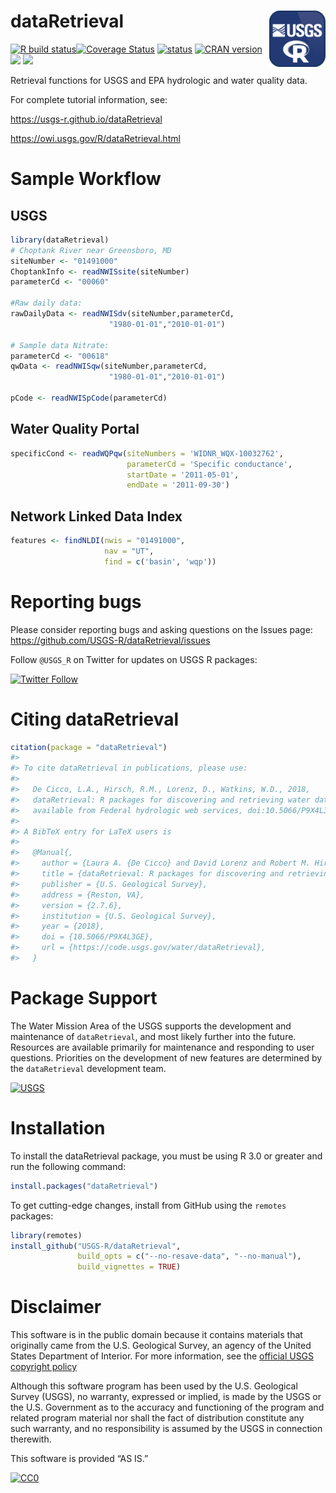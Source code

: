 # dataRetrieval <img src="man/figures/USGS_R.png" class="logo"  alt="dataRetrieval" style="width:90px;height:auto;" align="right" />
 
[![R build status](https://github.com/USGS-R/dataRetrieval/workflows/R-CMD-check/badge.svg)](https://github.com/USGS-R/dataRetrieval/actions)[![Coverage Status](https://coveralls.io/repos/github/USGS-R/dataRetrieval/badge.svg?branch=main)](https://coveralls.io/github/USGS-R/dataRetrieval?branch=main) [![status](https://img.shields.io/badge/USGS-Core-green.svg)](https://owi.usgs.gov/R/packages.html#core) [![CRAN version](http://www.r-pkg.org/badges/version/dataRetrieval)](https://cran.r-project.org/package=dataRetrieval) [![](http://cranlogs.r-pkg.org/badges/dataRetrieval)](https://cran.r-project.org/package=dataRetrieval) [![](http://cranlogs.r-pkg.org/badges/grand-total/dataRetrieval)](https://cran.r-project.org/package=dataRetrieval)
 
Retrieval functions for USGS and EPA hydrologic and water quality data.

For complete tutorial information, see:

<https://usgs-r.github.io/dataRetrieval>

<https://owi.usgs.gov/R/dataRetrieval.html>

# Sample Workflow

## USGS

``` r
library(dataRetrieval)
# Choptank River near Greensboro, MD
siteNumber <- "01491000" 
ChoptankInfo <- readNWISsite(siteNumber)
parameterCd <- "00060"

#Raw daily data:
rawDailyData <- readNWISdv(siteNumber,parameterCd,
                      "1980-01-01","2010-01-01")

# Sample data Nitrate:
parameterCd <- "00618"
qwData <- readNWISqw(siteNumber,parameterCd,
                      "1980-01-01","2010-01-01")

pCode <- readNWISpCode(parameterCd)
```

## Water Quality Portal

``` r
specificCond <- readWQPqw(siteNumbers = 'WIDNR_WQX-10032762',
                          parameterCd = 'Specific conductance',
                          startDate = '2011-05-01',
                          endDate = '2011-09-30')
```

## Network Linked Data Index

``` r
features <- findNLDI(nwis = "01491000",
                     nav = "UT",
                     find = c('basin', 'wqp'))
```

# Reporting bugs

Please consider reporting bugs and asking questions on the Issues page:
<https://github.com/USGS-R/dataRetrieval/issues>

Follow `@USGS_R` on Twitter for updates on USGS R packages:

[![Twitter
Follow](https://img.shields.io/twitter/follow/USGS_R.svg?style=social&label=Follow%20USGS_R)](https://twitter.com/USGS_R)

# Citing dataRetrieval

``` r
citation(package = "dataRetrieval")
#> 
#> To cite dataRetrieval in publications, please use:
#> 
#>   De Cicco, L.A., Hirsch, R.M., Lorenz, D., Watkins, W.D., 2018,
#>   dataRetrieval: R packages for discovering and retrieving water data
#>   available from Federal hydrologic web services, doi:10.5066/P9X4L3GE
#> 
#> A BibTeX entry for LaTeX users is
#> 
#>   @Manual{,
#>     author = {Laura A. {De Cicco} and David Lorenz and Robert M. Hirsch and William Watkins},
#>     title = {dataRetrieval: R packages for discovering and retrieving water data available from U.S. federal hydrologic web services},
#>     publisher = {U.S. Geological Survey},
#>     address = {Reston, VA},
#>     version = {2.7.6},
#>     institution = {U.S. Geological Survey},
#>     year = {2018},
#>     doi = {10.5066/P9X4L3GE},
#>     url = {https://code.usgs.gov/water/dataRetrieval},
#>   }
```

# Package Support

The Water Mission Area of the USGS supports the development and
maintenance of `dataRetrieval`, and most likely further into the future.
Resources are available primarily for maintenance and responding to user
questions. Priorities on the development of new features are determined
by the `dataRetrieval` development team.

[![USGS](http://usgs-r.github.io/images/usgs.png)](https://www.usgs.gov/)

# Installation

To install the dataRetrieval package, you must be using R 3.0 or greater
and run the following command:

``` r
install.packages("dataRetrieval")
```

To get cutting-edge changes, install from GitHub using the `remotes`
packages:

``` r
library(remotes)
install_github("USGS-R/dataRetrieval", 
               build_opts = c("--no-resave-data", "--no-manual"),
               build_vignettes = TRUE)
```

# Disclaimer

This software is in the public domain because it contains materials that
originally came from the U.S. Geological Survey, an agency of the United
States Department of Interior. For more information, see the [official
USGS copyright
policy](https://www2.usgs.gov/visual-id/credit_usgs.html#copyright)

Although this software program has been used by the U.S. Geological
Survey (USGS), no warranty, expressed or implied, is made by the USGS or
the U.S. Government as to the accuracy and functioning of the program
and related program material nor shall the fact of distribution
constitute any such warranty, and no responsibility is assumed by the
USGS in connection therewith.

This software is provided “AS IS.”

[![CC0](http://i.creativecommons.org/p/zero/1.0/88x31.png)](http://creativecommons.org/publicdomain/zero/1.0/)
